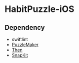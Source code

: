 # HabitPuzzle-iOS

## Dependency
- swiftlint
- [PuzzleMaker](https://github.com/PGSSoft/PuzzleMaker)
- [Then](https://github.com/devxoul/Then)
- [SnapKit](https://github.com/SnapKit/SnapKit)
